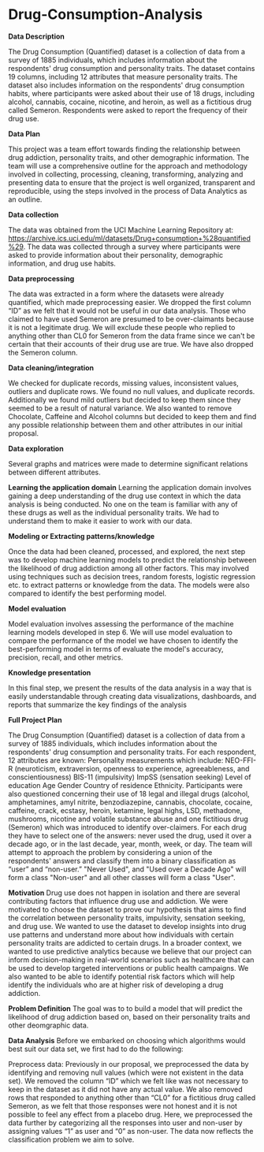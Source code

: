 # Drug-Consumption-Analysis

**Data Description**

The Drug Consumption (Quantified) dataset is a collection of data from a survey of 1885 individuals, which includes information about the respondents' drug consumption and personality traits. The dataset contains 19 columns, including 12 attributes that measure personality traits. 
The dataset also includes information on the respondents' drug consumption habits, where participants were asked about their use of 18 drugs, including alcohol, cannabis, cocaine, nicotine, and heroin, as well as a fictitious drug called Semeron. Respondents were asked to report the frequency of their drug use.

**Data Plan**

This project was a team effort towards finding the relationship between drug addiction, personality traits, and other demographic information. The team will use a comprehensive outline for the approach and methodology involved in collecting, processing, cleaning, transforming, analyzing and presenting data to ensure that the project is well organized, transparent and reproducible, using the steps involved in the process of Data Analytics as an outline. 

**Data collection**

The data was obtained from the UCI Machine Learning Repository at: https://archive.ics.uci.edu/ml/datasets/Drug+consumption+%28quantified%29. The data was collected through a survey where participants were asked to provide information about their personality, demographic information, and drug use habits.

**Data preprocessing**

The data was extracted in a form where the datasets were already quantified, which made preprocessing easier. We dropped the first column “ID” as we felt that it would not be useful in our data analysis. Those who claimed to have used Semeron are presumed to be over-claimants because it is not a legitimate drug. We will exclude these people who replied to anything other than CL0 for Semeron from the data frame since we can't be certain that their accounts of their drug use are true. We have also dropped the Semeron column.

**Data cleaning/integration**

We checked for duplicate records, missing values, inconsistent values, outliers and duplicate rows. We found no null values, and duplicate records. Additionally we found mild outliers but decided to keep them since they seemed to be a result of natural variance. We also wanted to remove Chocolate, Caffeine and Alcohol columns but decided to keep them and find any possible relationship between them and other attributes in our initial proposal.

**Data exploration**

Several graphs and matrices were made to determine significant relations between different attributes. 

**Learning the application domain**
Learning the application domain involves gaining a deep understanding of the drug use context in which the data analysis is being conducted. No one on the team is familiar with any of these drugs as well as the individual personality traits. We had to understand them to make it easier to work with our data.

**Modeling or Extracting patterns/knowledge**

Once the data had been cleaned, processed, and explored, the next step was to develop machine learning models to predict the relationship between the likelihood of drug addiction among all other factors. This may involved using techniques such as decision trees, random forests, logistic regression etc. to extract patterns or knowledge from the data. The models were also compared to identify the best performing model.

**Model evaluation**

Model evaluation involves assessing the performance of the machine learning models developed in step 6. We will use model evaluation to compare the performance of the model we have chosen to identify the best-performing model in terms of evaluate the model's accuracy, precision, recall, and other metrics.

**Knowledge presentation**

In this final step, we present the results of the data analysis in a way that is easily understandable through creating data visualizations, dashboards, and reports that summarize the key findings of the analysis



**Full Project Plan**

The Drug Consumption (Quantified) dataset is a collection of data from a survey of 1885 individuals, which includes information about the respondents' drug consumption and personality traits. For each respondent, 12 attributes are known: Personality measurements which include:
NEO-FFI-R (neuroticism, extraversion, openness to experience, agreeableness, and conscientiousness)
BIS-11 (impulsivity)
ImpSS (sensation seeking)
Level of education
Age
Gender
Country of residence 
Ethnicity. 
Participants were also questioned concerning their use of 18 legal and illegal drugs (alcohol, amphetamines, amyl nitrite, benzodiazepine, cannabis, chocolate, cocaine, caffeine, crack, ecstasy, heroin, ketamine, legal highs, LSD, methadone, mushrooms, nicotine and volatile substance abuse and one fictitious drug (Semeron) which was introduced to identify over-claimers. For each drug they have to select one of the answers: never used the drug, used it over a decade ago, or in the last decade, year, month, week, or day. 
The team will attempt to approach the problem by considering a union of the respondents' answers and classify them into a binary classification as  “user” and “non-user.” "Never Used", and "Used over a Decade Ago" will form a class "Non-user" and all other classes will form a class "User".


**Motivation**
Drug use does not happen in isolation and there are several contributing factors that influence drug use and addiction. We were motivated to choose the dataset to prove our hypothesis that aims to find the correlation between personality traits, impulsivity, sensation seeking, and drug use. We wanted to use the dataset to develop insights into drug use patterns and understand more about how individuals with certain personality traits are addicted to certain drugs. In a broader context, we wanted to use predictive analytics because we believe that our project can inform decision-making in real-world scenarios such as healthcare that can be used to develop targeted interventions or public health campaigns. We also wanted to be able to identify potential risk factors which will help identify the individuals who are at higher risk of developing a drug addiction. 

**Problem Definition**
The goal was to to build a model that will predict the likelihood of drug addiction based on, based on their personality traits and other deomgraphic data. 

**Data Analysis**
Before we embarked on choosing which algorithms would best suit our data set, we first had to do the following:

Preprocess data: Previously in our proposal, we preprocessed the data by identifying and removing null values (which were not existent in the data set). We removed the column “ID” which we felt like was not necessary to keep in the dataset as it did not have any actual value. We also removed rows that responded to anything other than “CL0” for a fictitious drug called Semeron, as we felt that those responses were not honest and it is not possible to feel any effect from a placebo drug. Here, we preprocessed the data further by categorizing all the responses into user and non-user by assigning values “1” as user and “0” as non-user. The data now reflects the classification problem we aim to solve.
